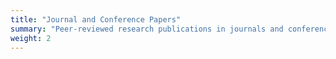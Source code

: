 ```yaml
---
title: "Journal and Conference Papers"
summary: "Peer-reviewed research publications in journals and conferences."
weight: 2
---
```

